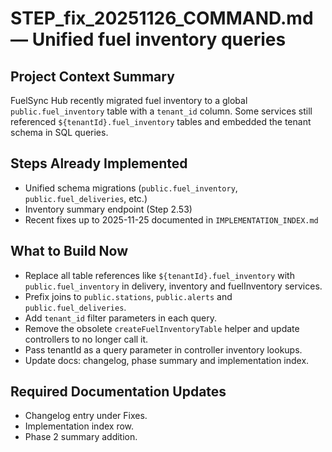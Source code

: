# STEP_fix_20251126_COMMAND.md — Unified fuel inventory queries

## Project Context Summary
FuelSync Hub recently migrated fuel inventory to a global `public.fuel_inventory` table with a `tenant_id` column. Some services still referenced `${tenantId}.fuel_inventory` tables and embedded the tenant schema in SQL queries.

## Steps Already Implemented
- Unified schema migrations (`public.fuel_inventory`, `public.fuel_deliveries`, etc.)
- Inventory summary endpoint (Step 2.53)
- Recent fixes up to 2025-11-25 documented in `IMPLEMENTATION_INDEX.md`

## What to Build Now
- Replace all table references like `${tenantId}.fuel_inventory` with `public.fuel_inventory` in delivery, inventory and fuelInventory services.
- Prefix joins to `public.stations`, `public.alerts` and `public.fuel_deliveries`.
- Add `tenant_id` filter parameters in each query.
- Remove the obsolete `createFuelInventoryTable` helper and update controllers to no longer call it.
- Pass tenantId as a query parameter in controller inventory lookups.
- Update docs: changelog, phase summary and implementation index.

## Required Documentation Updates
- Changelog entry under Fixes.
- Implementation index row.
- Phase 2 summary addition.
